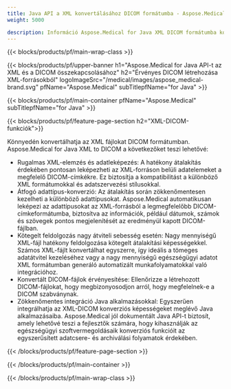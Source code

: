 ```yaml
---
title: Java API a XML konvertálásához DICOM formátumba - Aspose.Medical
weight: 5000

description: Információ Aspose.Medical for Java XML DICOM formátumba konvertáló API-ról
---
```


{{< blocks/products/pf/main-wrap-class >}}

{{< blocks/products/pf/upper-banner h1="Aspose.Medical for Java API-t az XML és a DICOM összekapcsolásához" h2="Érvényes DICOM létrehozása XML-forrásokból" logoImageSrc="/medical/images/aspose_medical-brand.svg" pfName="Aspose.Medical" subTitlepfName="for Java" >}}

{{< blocks/products/pf/main-container pfName="Aspose.Medical" subTitlepfName="for Java" >}}

{{< blocks/products/pf/feature-page-section h2="XML-DICOM-funkciók">}}

<p>Könnyedén konvertálhatja az XML fájlokat DICOM formátumban. Aspose.Medical for Java XML to DICOM a következőket teszi lehetővé:</p>

<ul>
<li>Rugalmas XML-elemzés és adatleképezés: A hatékony átalakítás érdekében pontosan leképezheti az XML-forráson belüli adatelemeket a megfelelő DICOM-címkékre. Ez biztosítja a kompatibilitást a különböző XML formátumokkal és adatszervezési stílusokkal.</li>
<li>Átfogó adattípus-konverzió: Az átalakítás során zökkenőmentesen kezelheti a különböző adattípusokat. Aspose.Medical automatikusan leképezi az adattípusokat az XML-forrásból a legmegfelelőbb DICOM-címkeformátumba, biztosítva az információk, például dátumok, számok és szövegek pontos megjelenítését az eredményül kapott DICOM-fájlban.</li>
<li>Kötegelt feldolgozás nagy átviteli sebesség esetén: Nagy mennyiségű XML-fájl hatékony feldolgozása kötegelt átalakítási képességekkel. Számos XML-fájlt konvertálhat egyszerre, így ideális a tömeges adatátvitel kezeléséhez vagy a nagy mennyiségű egészségügyi adatot XML formátumban generáló automatizált munkafolyamatokkal való integrációhoz.</li>
<li>Konvertált DICOM-fájlok érvényesítése: Ellenőrizze a létrehozott DICOM-fájlokat, hogy megbizonyosodjon arról, hogy megfelelnek-e a DICOM szabványnak.</li>
<li>Zökkenőmentes integráció Java alkalmazásokkal: Egyszerűen integrálhatja az XML-DICOM konverziós képességeket meglévő Java alkalmazásaiba. Aspose.Medical jól dokumentált Java API-t biztosít, amely lehetővé teszi a fejlesztők számára, hogy kihasználják az egészségügyi szoftvermegoldásaik konverziós funkcióit az egyszerűsített adatcsere- és archiválási folyamatok érdekében.</li>
</ul>

{{< /blocks/products/pf/feature-page-section >}}

{{< /blocks/products/pf/main-container >}}

{{< /blocks/products/pf/main-wrap-class >}}